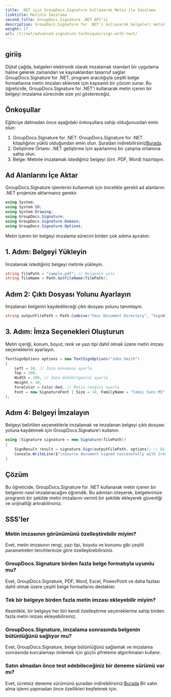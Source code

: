 ```yaml
---
title: .NET için GroupDocs.Signature kullanarak Metin ile İmzalama
linktitle: Metinle İmzalama
second_title: GroupDocs.Signature .NET API'si
description: GroupDocs.Signature for .NET'i kullanarak belgeleri metinle nasıl imzalayacağınızı öğrenin. Program aracılığıyla metin imzaları eklemek için adım adım kılavuz.
weight: 17
url: /tr/net/advanced-signature-techniques/sign-with-text/
---
```

## giriiş
Dijital çağda, belgeleri elektronik olarak imzalamak standart bir uygulama haline gelerek zamandan ve kaynaklardan tasarruf sağlar. GroupDocs.Signature for .NET, program aracılığıyla çeşitli belge formatlarına metin imzaları eklemek için kapsamlı bir çözüm sunar. Bu öğreticide, GroupDocs.Signature for .NET'i kullanarak metin içeren bir belgeyi imzalama sürecinde size yol göstereceğiz.
## Önkoşullar
Eğiticiye dalmadan önce aşağıdaki önkoşullara sahip olduğunuzdan emin olun:
1.  GroupDocs.Signature for .NET: GroupDocs.Signature for .NET kitaplığının yüklü olduğundan emin olun. Şuradan indirebilirsiniz[Burada](https://releases.groupdocs.com/signature/net/).
2. Geliştirme Ortamı: .NET geliştirme için ayarlanmış bir çalışma ortamına sahip olun.
3. Belge: Metinle imzalamak istediğiniz belgeyi (örn. PDF, Word) hazırlayın.

## Ad Alanlarını İçe Aktar
GroupDocs.Signature işlevlerini kullanmak için öncelikle gerekli ad alanlarını .NET projenize aktarmanız gerekir.
```csharp
using System;
using System.IO;
using System.Drawing;
using GroupDocs.Signature;
using GroupDocs.Signature.Domain;
using GroupDocs.Signature.Options;
```

Metin içeren bir belgeyi imzalama sürecini birden çok adıma ayıralım:
## 1. Adım: Belgeyi Yükleyin
İmzalamak istediğiniz belgeyi metinle yükleyin.
```csharp
string filePath = "sample.pdf"; // Belgenin yolu
string fileName = Path.GetFileName(filePath);
```
## Adım 2: Çıktı Dosyası Yolunu Ayarlayın
İmzalanan belgenin kaydedileceği çıktı dosyası yolunu tanımlayın.
```csharp
string outputFilePath = Path.Combine("Your Document Directory", "SignWithText", fileName);
```
## 3. Adım: İmza Seçenekleri Oluşturun
Metin içeriği, konum, boyut, renk ve yazı tipi dahil olmak üzere metin imzası seçeneklerini ayarlayın.
```csharp
TextSignOptions options = new TextSignOptions("John Smith")
{
    Left = 50, // İmza konumunu ayarla
    Top = 200,
    Width = 100, // İmza dikdörtgenini ayarla
    Height = 30,
    ForeColor = Color.Red, // Metin rengini ayarla
    Font = new SignatureFont { Size = 14, FamilyName = "Comic Sans MS" } // Yazı tipini ayarla
};
```
## Adım 4: Belgeyi İmzalayın
Belgeyi belirtilen seçeneklerle imzalamak ve imzalanan belgeyi çıktı dosyası yoluna kaydetmek için GroupDocs.Signature'ı kullanın.
```csharp
using (Signature signature = new Signature(filePath))
{
    SignResult result = signature.Sign(outputFilePath, options); // Belgeyi imzala
    Console.WriteLine($"\nSource document signed successfully with {result.Succeeded.Count} signature(s).\nFile saved at {outputFilePath}.");
}
```

## Çözüm
Bu öğreticide, GroupDocs.Signature for .NET kullanarak metin içeren bir belgenin nasıl imzalanacağını öğrendik. Bu adımları izleyerek, belgelerinize programlı bir şekilde metin imzalarını verimli bir şekilde ekleyerek güvenliği ve orijinalliği artırabilirsiniz.
## SSS'ler
### Metin imzasının görünümünü özelleştirebilir miyim?
Evet, metin imzasının rengi, yazı tipi, boyutu ve konumu gibi çeşitli parametreleri tercihlerinize göre özelleştirebilirsiniz.
### GroupDocs.Signature birden fazla belge formatıyla uyumlu mu?
Evet, GroupDocs.Signature, PDF, Word, Excel, PowerPoint ve daha fazlası dahil olmak üzere çeşitli belge formatlarını destekler.
### Tek bir belgeye birden fazla metin imzası ekleyebilir miyim?
Kesinlikle, bir belgeye her biri kendi özelleştirme seçeneklerine sahip birden fazla metin imzası ekleyebilirsiniz.
### GroupDocs.Signature, imzalama sonrasında belgenin bütünlüğünü sağlıyor mu?
Evet, GroupDocs.Signature, belge bütünlüğünü sağlamak ve imzalama sonrasında kurcalamayı önlemek için güçlü şifreleme algoritmaları kullanır.
### Satın almadan önce test edebileceğiniz bir deneme sürümü var mı?
 Evet, ücretsiz deneme sürümünü şuradan indirebilirsiniz:[Burada](https://releases.groupdocs.com/) Bir satın alma işlemi yapmadan önce özellikleri keşfetmek için.